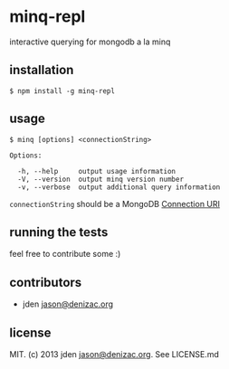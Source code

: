# minq-repl
interactive querying for mongodb a la minq

## installation

    $ npm install -g minq-repl

## usage

    $ minq [options] <connectionString>

    Options:

      -h, --help     output usage information
      -V, --version  output minq version number
      -v, --verbose  output additional query information


`connectionString` should be a MongoDB [Connection URI](http://docs.mongodb.org/manual/reference/connection-string/)

## running the tests

feel free to contribute some :)

## contributors

- jden <jason@denizac.org>


## license

MIT. (c) 2013 jden <jason@denizac.org>. See LICENSE.md
